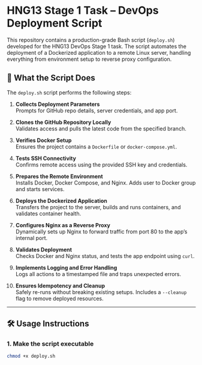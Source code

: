 # HNG13 Stage 1 Task – DevOps Deployment Script

This repository contains a production-grade Bash script (`deploy.sh`) developed for the HNG13 DevOps Stage 1 task. The script automates the deployment of a Dockerized application to a remote Linux server, handling everything from environment setup to reverse proxy configuration.

## 🚀 What the Script Does

The `deploy.sh` script performs the following steps:

1. **Collects Deployment Parameters**  
   Prompts for GitHub repo details, server credentials, and app port.

2. **Clones the GitHub Repository Locally**  
   Validates access and pulls the latest code from the specified branch.

3. **Verifies Docker Setup**  
   Ensures the project contains a `Dockerfile` or `docker-compose.yml`.

4. **Tests SSH Connectivity**  
   Confirms remote access using the provided SSH key and credentials.

5. **Prepares the Remote Environment**  
   Installs Docker, Docker Compose, and Nginx. Adds user to Docker group and starts services.

6. **Deploys the Dockerized Application**  
   Transfers the project to the server, builds and runs containers, and validates container health.

7. **Configures Nginx as a Reverse Proxy**  
   Dynamically sets up Nginx to forward traffic from port 80 to the app’s internal port.

8. **Validates Deployment**  
   Checks Docker and Nginx status, and tests the app endpoint using `curl`.

9. **Implements Logging and Error Handling**  
   Logs all actions to a timestamped file and traps unexpected errors.

10. **Ensures Idempotency and Cleanup**  
    Safely re-runs without breaking existing setups. Includes a `--cleanup` flag to remove deployed resources.

---

## 🛠️ Usage Instructions

### 1. Make the script executable
```bash
chmod +x deploy.sh


